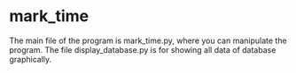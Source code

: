 # mark_time

The main file of the program is mark_time.py, where you can manipulate the program. The file display_database.py is for showing all data of database graphically.
